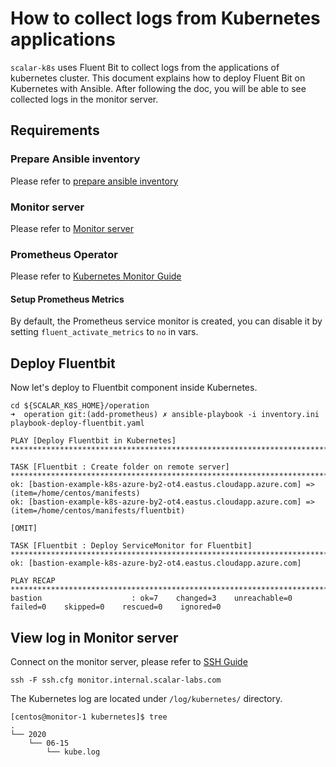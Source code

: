 # How to collect logs from Kubernetes applications

`scalar-k8s` uses Fluent Bit to collect logs from the applications of kubernetes cluster. This document explains how to deploy Fluent Bit on Kubernetes with Ansible. After following the doc, you will be able to see collected logs in the monitor server.

## Requirements

### Prepare Ansible inventory

Please refer to [prepare ansible inventory](./PrepareBastionTool.md#prepare-ansible-inventory)

### Monitor server

Please refer to [Monitor server](https://github.com/scalar-labs/scalar-terraform/blob/master/examples/azure/README.md#create-monitor-resources)

### Prometheus Operator

Please refer to [Kubernetes Monitor Guide](./KubernetesMonitorGuide.md)

#### Setup Prometheus Metrics

By default, the Prometheus service monitor is created, you can disable it by setting `fluent_activate_metrics` to `no` in vars.

## Deploy Fluentbit

Now let's deploy to Fluentbit component inside Kubernetes.

```console
cd ${SCALAR_K8S_HOME}/operation
➜  operation git:(add-prometheus) ✗ ansible-playbook -i inventory.ini playbook-deploy-fluentbit.yaml

PLAY [Deploy Fluentbit in Kubernetes] *************************************************************************************************************************************************************************

TASK [Fluentbit : Create folder on remote server] *************************************************************************************************************************************************************
ok: [bastion-example-k8s-azure-by2-ot4.eastus.cloudapp.azure.com] => (item=/home/centos/manifests)
ok: [bastion-example-k8s-azure-by2-ot4.eastus.cloudapp.azure.com] => (item=/home/centos/manifests/fluentbit)

[OMIT]

TASK [Fluentbit : Deploy ServiceMonitor for Fluentbit] *******************************************************************************************************************************************************
ok: [bastion-example-k8s-azure-by2-ot4.eastus.cloudapp.azure.com]

PLAY RECAP ****************************************************************************************************************************************************************************************************
bastion                    : ok=7    changed=3    unreachable=0    failed=0    skipped=0    rescued=0    ignored=0
```

## View log in Monitor server

Connect on the monitor server, please refer to [SSH Guide](https://github.com/scalar-labs/scalar-terraform/blob/master/docs/SSHGuide.md)

```console
ssh -F ssh.cfg monitor.internal.scalar-labs.com
```

The Kubernetes log are located under `/log/kubernetes/` directory.

```console
[centos@monitor-1 kubernetes]$ tree
.
└── 2020
    └── 06-15
        └── kube.log
```
